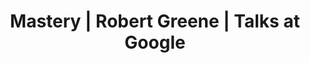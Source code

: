 ---
layout: post
type: video
title:  Mastery | Robert Greene | Talks at Google
books: Mastery
poster: alex
category: personal
tags: [ youtube, book, video ]
youtube_uid: J4v_34RRCeE
image: https://i.ytimg.com/vi/J4v_34RRCeE/hq720.jpg
description: Robert Greene stops by the Googleplex to discuss his latest book, "Mastery." Temple Grandin, Martha Graham, Henry Ford, Buckminster Fuller—all have lessons to offer about how the love for doing one thing exceptionally well can lead to mastery. Yet the secret, Greene maintains, is already in our heads. Debunking long-held cultural myths, he demonstrates just how we, as humans, are hardwired for achievement and supremacy.
---